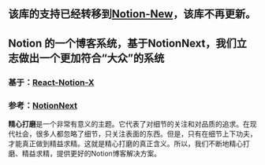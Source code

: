 ## 该库的支持已经转移到[Notion-New](https://github.com/kisrea-team/Notion-New)，该库不再更新。
## Notion 的一个博客系统，基于NotionNext，我们立志做出一个更加符合“大众”的系统
### 基于：[React-Notion-X](https://github.com/NotionX/react-notion-x)
### 参考：[NotionNext](LICENSE/notionnext/LICENSE)
**精心打磨**是一个非常有意义的主题。它代表了对细节的关注和对品质的追求。在现代社会，很多人都忽略了细节，只关注表面的东西。但是，只有在细节上下功夫，才能真正做到精益求精。这就是精心打磨的真正含义。所以，我们不断地精心打磨、精益求精，提供更好的Notion博客解决方案。
